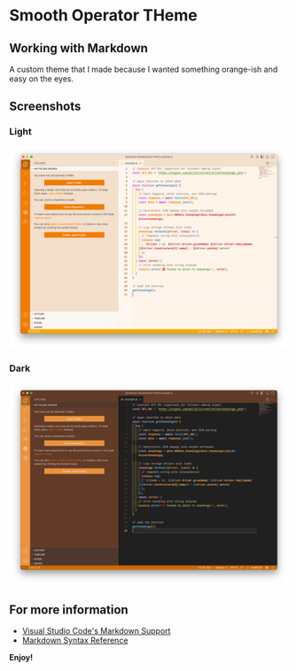 # Smooth Operator THeme

## Working with Markdown

A custom theme that I made because I wanted something orange-ish and easy on the eyes.

## Screenshots

### Light

![Light theme screenshot](assets/SmoothOperatorLightScreenshot.png)

### Dark

![Dark theme screenshot](assets/SmoothOperatorDarkScreenshot.png)

## For more information

* [Visual Studio Code's Markdown Support](http://code.visualstudio.com/docs/languages/markdown)
* [Markdown Syntax Reference](https://help.github.com/articles/markdown-basics/)

**Enjoy!**
